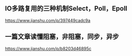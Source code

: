 ## IO多路复用的三种机制Select，Poll，Epoll

https://www.jianshu.com/p/397449cadc9a


## 一篇文章读懂阻塞，非阻塞，同步，异步
https://www.jianshu.com/p/b8203d46895c